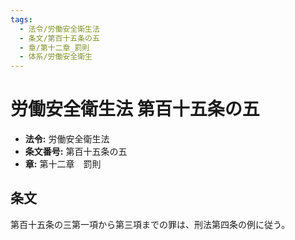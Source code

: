 ```yaml
---
tags:
  - 法令/労働安全衛生法
  - 条文/第百十五条の五
  - 章/第十二章_罰則
  - 体系/労働安全衛生
---
```

# 労働安全衛生法 第百十五条の五

- **法令:** 労働安全衛生法
- **条文番号:** 第百十五条の五
- **章:** 第十二章　罰則

## 条文
第百十五条の三第一項から第三項までの罪は、刑法第四条の例に従う。

